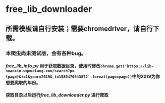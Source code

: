 # free_lib_downloader
## 所需模板请自行安装；需要chromedriver，请自行下载。
### 本爬虫尚未测试版，会有各种bug。
#### *free_lib_info.py* 用于获取数据目录，使用时修改`chrome.get('https://lib-nuanxin.wqxuetang.com/search?p={page}&t=1&year=2019&_t=1580470943872'.format(page=page))`中的2019为你想要爬取的年份。
#### 获取目录以后运行*free_lib_downloader.py* 进行爬取
